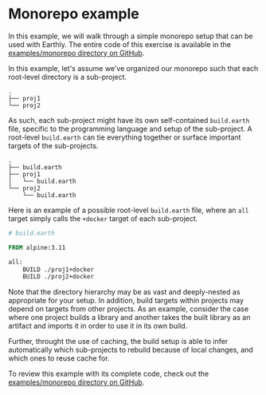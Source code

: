 # Monorepo example

In this example, we will walk through a simple monorepo setup that can be used with Earthly. The entire code of this exercise is available in the [examples/monorepo directory on GitHub](https://github.com/earthly/earthly/tree/master/examples/monorepo).

In this example, let's assume we've organized our monorepo such that each root-level directory is a sub-project.

```
.
├── proj1
└── proj2
```

As such, each sub-project might have its own self-contained `build.earth` file, specific to the programming language and setup of the sub-project. A root-level `build.earth` can tie everything together or surface important targets of the sub-projects.

```
.
├── build.earth
├── proj1
│   └── build.earth
└── proj2
    └── build.earth
```

Here is an example of a possible root-level `build.earth` file, where an `all` target simply calls the `+docker` target of each sub-project.

```Dockerfile
# build.earth

FROM alpine:3.11

all:
    BUILD ./proj1+docker
    BUILD ./proj2+docker
```

Note that the directory hierarchy may be as vast and deeply-nested as appropriate for your setup. In addition, build targets within projects may depend on targets from other projects. As an example, consider the case where one project builds a library and another takes the built library as an artifact and imports it in order to use it in its own build.

Further, throught the use of caching, the build setup is able to infer automatically which sub-projects to rebuild because of local changes, and which ones to reuse cache for.

To review this example with its complete code, check out the [examples/monorepo directory on GitHub](https://github.com/earthly/earthly/tree/master/examples/monorepo).
